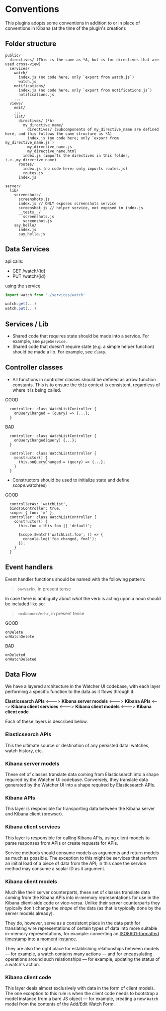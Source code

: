# Conventions

This plugins adopts some conventions in addition to or in place of conventions in Kibana (at the time of the plugin's creation):

## Folder structure
```
public/
  directives/ (This is the same as *A, but is for directives that are used cross-view)
  services/
    watch/
      index.js (no code here; only `export from watch.js`)
      watch.js
    notifications/
      index.js (no code here; only `export from notifications.js`)
      notifications.js
    ...
  views/
    edit/
    ...
    list/
      directives/ (*A)
        my_directive_name/
          directives/ (Subcomponents of my_directive_name are defined here, and this follows the same structure as *A)
          index.js (no code here; only `export from my_directive_name.js`)
          my_directive_name.js
          my_directive_name.html
        index.js (imports the directives in this folder, i.e.,my_directive_name)
      routes/
        index.js (no code here; only imports routes.js)
        routes.js
      index.js

server/
  lib/
    screenshots/
      screenshots.js
      index.js // ONLY exposes screenshots service
      screenshot.js // helper service, not exposed in index.js
      __tests__/
        screenshots.js
        screenshot.js
    say_hello/
      index.js
      say_hello.js
```

## Data Services

api calls:
- GET /watch/{id}
- PUT /watch/{id}

using the service

```js
import watch from './services/watch'

watch.get(...)
watch.put(...)
```

## Services / Lib
- Shared code that requires state should be made into a service. For example, see `pageService`.
- Shared code that doesn't require state (e.g. a simple helper function) should be made a lib. 
For example, see `clamp`.

## Controller classes
- All functions in controller classes should be defined as arrow function constants. This is to ensure the `this` context is consistent, regardless of where it is being called.

GOOD
```
  controller: class WatchListController {
    onQueryChanged = (query) => {...};
  }
```

BAD
```
  controller: class WatchListController {
    onQueryChanged(query) {...};
  }
```

```
  controller: class WatchListController {
    constructor() {
      this.onQueryChanged = (query) => {...};
    }
  }
```

- Constructors should be used to initialize state and define $scope.$watch(es)

GOOD
```
  controllerAs: 'watchList',
  bindToController: true,
  scope: { foo: '=' },
  controller: class WatchListController {
    constructor() {
      this.foo = this.foo || 'default';

      $scope.$watch('watchList.foo', () => {
        console.log('foo changed, fool');
      });
    }
  }
```
## Event handlers

Event handler functions should be named with the following pattern:

> `on<Verb>`, in present tense

In case there is ambiguity about _what_ the verb is acting upon a noun should be included like so:

> `on<Noun><Verb>`, in present tense

GOOD
```
onDelete
onWatchDelete
```

BAD
```
onDeleted
onWatchDeleted
```

## Data Flow

We have a layered architecture in the Watcher UI codebase, with each layer performing a specific function to the data as it flows through it.

**Elasticsearch APIs** <---> **Kibana server models** <---> **Kibana APIs** <---> **Kibana client services** <---> **Kibana client models** <---> **Kibana client code**

Each of these layers is described below.

### Elasticsearch APIs
This the ultimate source or destination of any persisted data: watches, watch history, etc.

### Kibana server models
These set of classes translate data coming from Elasticsearch into a shape required by the Watcher UI codebase. Conversely, they translate
data generated by the Watcher UI into a shape required by Elasticsearch APIs.

### Kibana APIs
This layer is responsible for transporting data between the Kibana server and Kibana client (browser).

### Kibana client services
This layer is responsible for calling Kibana APIs, using client models to parse responses from APIs or create requests for APIs.

Service methods should consume models as arguments and return models as much as possible. The exception to this might be services that
perform an initial load of a piece of data from the API; in this case the service method may consume a scalar ID as it argument.

### Kibana client models
Much like their server counterparts, these set of classes translate data coming from the Kibana APIs into in-memory representations
for use in the Kibana client-side code or vice-versa. Unlike their server counterparts they typically don't change the _shape_ of the
data (as that is typically done by the server models already).

They do, however, serve as a consistent place in the data path for translating wire representations of certain types of data into
more suitable in-memory representations, for example: converting an [ISO8601-formatted timestamp](https://en.wikipedia.org/wiki/ISO_8601)
into a [moment instance](https://momentjs.com/).

They are also the right place for establishing relationships between models — for example, a watch contains many actions — and for
encapsulating operations around such relationships — for example, updating the status of a watch's action.

### Kibana client code
This layer deals almost exclusively with data in the form of client models. The one exception to this rule is when the client code needs
to bootstrap a model instance from a bare JS object — for example, creating a new `Watch` model from the contents of the Add/Edit Watch Form.
